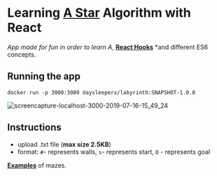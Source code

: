 # Learning [A Star](https://www.redblobgames.com/pathfinding/a-star/introduction.html) Algorithm with React

*App made for fun in order to learn A*, [**React Hooks**](https://reactjs.org/docs/hooks-intro.html) *and different ES6 concepts.

## Running the app
```
docker run -p 3000:3000 daysleeperx/labyrinth:SNAPSHOT-1.0.0
```
![screencapture-localhost-3000-2019-07-16-15_49_24](https://user-images.githubusercontent.com/25648700/61295744-6d047680-a7e1-11e9-9e95-5c2496ae1193.png)

## Instructions
- upload .txt file (**max size 2.5KB**)
- format: `#`- represents walls, `s`- represents start, `D` - represents goal

[**Examples**](https://github.com/daysleeperx/Learning-A-Star-with-React/tree/master/src/resources) of mazes.


